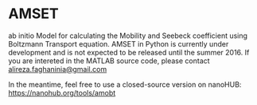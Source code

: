 # AMSET
ab initio Model for calculating the Mobility and Seebeck coefficient using Boltzmann Transport equation. AMSET in Python is currently under development and is not expected to be released until the summer 2016. If you are intereted in the MATLAB source code, please contact alireza.faghaninia@gmail.com

In the meantime, feel free to use a closed-source version on nanoHUB: https://nanohub.org/tools/amobt
